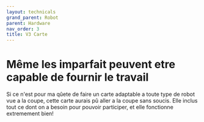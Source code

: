 ```yaml
---
layout: technicals
grand_parent: Robot
parent: Hardware
nav_order: 3
title: V3 Carte
---
```


# Même les imparfait peuvent etre capable de fournir le travail

<kicanvas-embed controls="full">
    <kicanvas-source src="./V3_carte_files/MainBoardV3.kicad_sch"></kicanvas-source>
    <kicanvas-source src="./V3_carte_files/Power_sheet.kicad_sch"></kicanvas-source>
    <kicanvas-source src="./V3_carte_files/MainBoardV3.kicad_pcb"></kicanvas-source>
</kicanvas-embed>

Si ce n'est pour ma qûete de faire un carte adaptable a toute type de robot vue a la coupe, cette carte aurais pû aller a la coupe sans soucis.
Elle inclus tout ce dont on a besoin pour pouvoir participer, et elle fonctionne extremement bien!


